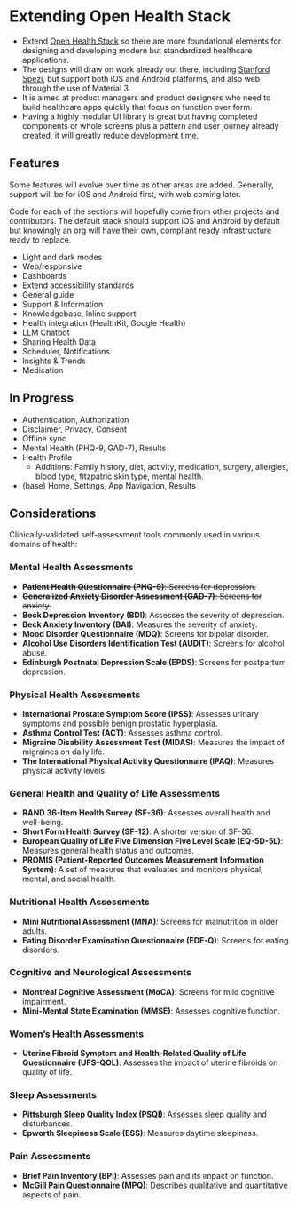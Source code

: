 # Extending Open Health Stack

- Extend [Open Health Stack](https://developers.google.com/open-health-stack) so there are more foundational elements for designing and developing modern but standardized healthcare applications.
- The designs will draw on work already out there, including [Stanford Spezi](https://github.com/StanfordSpezi), but support both iOS and Android platforms, and also web through the use of Material 3.
- It is aimed at product managers and product designers who need to build healthcare apps quickly that focus on function over form.
- Having a highly modular UI library is great but having completed components or whole screens plus a pattern and user journey already created, it will greatly reduce development time.

## Features

Some features will evolve over time as other areas are added. Generally, support will be for iOS and Android first, with web coming later.

Code for each of the sections will hopefully come from other projects and contributors. The default stack should support iOS and Android by default but knowingly an org will have their own, compliant ready infrastructure ready to replace.

- Light and dark modes
- Web/responsive
- Dashboards
- Extend accessibility standards
- General guide
- Support & Information
- Knowledgebase, Inline support
- Health integration (HealthKit, Google Health)
- LLM Chatbot
- Sharing Health Data
- Scheduler, Notifications
- Insights & Trends
- Medication

## In Progress

- Authentication, Authorization
- Disclaimer, Privacy, Consent
- Offline sync
- Mental Health (PHQ-9, GAD-7), Results
- Health Profile
	- Additions: Family history, diet, activity, medication, surgery, allergies, blood type, fitzpatric skin type, mental health.
- (base) Home, Settings, App Navigation, Results

## Considerations

Clinically-validated self-assessment tools commonly used in various domains of health:

### Mental Health Assessments
- ~~**Patient Health Questionnaire (PHQ-9)**: Screens for depression.~~
- ~~**Generalized Anxiety Disorder Assessment (GAD-7)**: Screens for anxiety.~~
- **Beck Depression Inventory (BDI)**: Assesses the severity of depression.
- **Beck Anxiety Inventory (BAI)**: Measures the severity of anxiety.
- **Mood Disorder Questionnaire (MDQ)**: Screens for bipolar disorder.
- **Alcohol Use Disorders Identification Test (AUDIT)**: Screens for alcohol abuse.
- **Edinburgh Postnatal Depression Scale (EPDS)**: Screens for postpartum depression.

### Physical Health Assessments
- **International Prostate Symptom Score (IPSS)**: Assesses urinary symptoms and possible benign prostatic hyperplasia.
- **Asthma Control Test (ACT)**: Assesses asthma control.
- **Migraine Disability Assessment Test (MIDAS)**: Measures the impact of migraines on daily life.
- **The International Physical Activity Questionnaire (IPAQ)**: Measures physical activity levels.

### General Health and Quality of Life Assessments
- **RAND 36-Item Health Survey (SF-36)**: Assesses overall health and well-being.
- **Short Form Health Survey (SF-12)**: A shorter version of SF-36.
- **European Quality of Life Five Dimension Five Level Scale (EQ-5D-5L)**: Measures general health status and outcomes.
- **PROMIS (Patient-Reported Outcomes Measurement Information System)**: A set of measures that evaluates and monitors physical, mental, and social health.

### Nutritional Health Assessments
- **Mini Nutritional Assessment (MNA)**: Screens for malnutrition in older adults.
- **Eating Disorder Examination Questionnaire (EDE-Q)**: Screens for eating disorders.

### Cognitive and Neurological Assessments
- **Montreal Cognitive Assessment (MoCA)**: Screens for mild cognitive impairment.
- **Mini-Mental State Examination (MMSE)**: Assesses cognitive function.

### Women’s Health Assessments
- **Uterine Fibroid Symptom and Health-Related Quality of Life Questionnaire (UFS-QOL)**: Assesses the impact of uterine fibroids on quality of life.

### Sleep Assessments
- **Pittsburgh Sleep Quality Index (PSQI)**: Assesses sleep quality and disturbances.
- **Epworth Sleepiness Scale (ESS)**: Measures daytime sleepiness.

### Pain Assessments
- **Brief Pain Inventory (BPI)**: Assesses pain and its impact on function.
- **McGill Pain Questionnaire (MPQ)**: Describes qualitative and quantitative aspects of pain.





